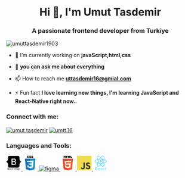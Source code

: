 <h1 align="center">Hi 👋, I'm Umut Tasdemir</h1>
<h3 align="center">A passionate frontend developer from Turkiye</h3>

<p align="left"> <img src="https://komarev.com/ghpvc/?username=umuttasdemir1903&label=Profile%20views&color=0e75b6&style=flat" alt="umuttasdemir1903" /> </p>

- 🔭 I’m currently working on **javaScript,html,css**

- 💬 **you can ask me about everything**

- 📫 How to reach me **uttasdemir16@gmial.com**

- ⚡ Fun fact **I love learning new things, I'm learning JavaScript and React-Native right now..**

<h3 align="left">Connect with me:</h3>
<p align="left">
<a href="https://linkedin.com/in/umut taşdemir" target="blank"><img align="center" src="https://raw.githubusercontent.com/rahuldkjain/github-profile-readme-generator/master/src/images/icons/Social/linked-in-alt.svg" alt="umut taşdemir" height="30" width="40" /></a>
<a href="https://instagram.com/umtt.16" target="blank"><img align="center" src="https://raw.githubusercontent.com/rahuldkjain/github-profile-readme-generator/master/src/images/icons/Social/instagram.svg" alt="umtt.16" height="30" width="40" /></a>
</p>

<h3 align="left">Languages and Tools:</h3>
<p align="left"> <a href="https://getbootstrap.com" target="_blank" rel="noreferrer"> <img src="https://raw.githubusercontent.com/devicons/devicon/master/icons/bootstrap/bootstrap-plain-wordmark.svg" alt="bootstrap" width="40" height="40"/> </a> <a href="https://www.w3schools.com/css/" target="_blank" rel="noreferrer"> <img src="https://raw.githubusercontent.com/devicons/devicon/master/icons/css3/css3-original-wordmark.svg" alt="css3" width="40" height="40"/> </a> <a href="https://www.figma.com/" target="_blank" rel="noreferrer"> <img src="https://www.vectorlogo.zone/logos/figma/figma-icon.svg" alt="figma" width="40" height="40"/> </a> <a href="https://www.w3.org/html/" target="_blank" rel="noreferrer"> <img src="https://raw.githubusercontent.com/devicons/devicon/master/icons/html5/html5-original-wordmark.svg" alt="html5" width="40" height="40"/> </a> <a href="https://developer.mozilla.org/en-US/docs/Web/JavaScript" target="_blank" rel="noreferrer"> <img src="https://raw.githubusercontent.com/devicons/devicon/master/icons/javascript/javascript-original.svg" alt="javascript" width="40" height="40"/> </a> <a href="https://reactjs.org/" target="_blank" rel="noreferrer"> <img src="https://raw.githubusercontent.com/devicons/devicon/master/icons/react/react-original-wordmark.svg" alt="react" width="40" height="40"/> </a> </p>

